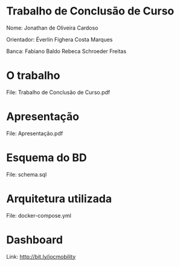 # Trabalho de Conclusão de Curso
Nome: Jonathan de Oliveira Cardoso

Orientador: Éverlin Fighera Costa Marques

Banca: Fabiano Baldo
       Rebeca Schroeder Freitas

# O trabalho
File: Trabalho de Conclusão de Curso.pdf

# Apresentação
File: Apresentação.pdf

# Esquema do BD
File: schema.sql

# Arquitetura utilizada
File: docker-compose.yml

# Dashboard
Link: http://bit.ly/jocmobility
